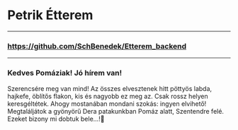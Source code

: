 # Petrik Étterem
---

### https://github.com/SchBenedek/Etterem_backend

---

### Kedves Pomáziak! Jó hírem van!

Szerencsére meg van mind! Az összes elvesztenek hitt pöttyös labda, hajkefe, öblítős flakon, kis és nagyobb ez meg az. Csak rossz helyen keresgéltétek. Ahogy mostanában mondani szokás: ingyen elvihető! Megtaláljátok a gyönyörű Dera patakunkban Pomáz alatt, Szentendre felé. Ezeket bizony mi dobtuk bele...!💪
